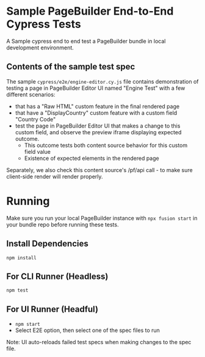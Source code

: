 # Sample PageBuilder End-to-End Cypress Tests

A Sample cypress end to end test a PageBuilder bundle in local development environment. 

## Contents of the sample test spec

The sample `cypress/e2e/engine-editor.cy.js` file contains demonstration of testing a page in PageBuilder Editor UI named "Engine Test" with a few different scenarios:
- that has a "Raw HTML" custom feature in the final rendered page
- that have a "DisplayCountry" custom feature with a custom field "Country Code"
- test the page in PageBuilder Editor UI that makes a change to this custom field, and observe the preview iframe displaying expected outcome. 
	- This outcome tests both content source behavior for this custom field value
	- Existence of expected elements in the rendered page

Separately, we also check this content source's /pf/api call - to make sure client-side render will render properly.


# Running

Make sure you run your local PageBuilder instance with `npx fusion start` in your bundle repo before running these tests.

## Install Dependencies
`npm install`

## For CLI Runner (Headless)
`npm test`

## For UI Runner (Headful)
- `npm start`
- Select E2E option, then select one of the spec files to run

Note: UI auto-reloads failed test specs when making changes to the spec file.